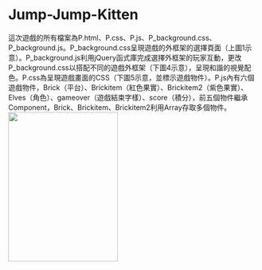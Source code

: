 # Jump-Jump-Kitten
這次遊戲的所有檔案為P.html、P.css、P.js、P_background.css、P_background.js。P_background.css呈現遊戲的外框架的選擇頁面（上圖1示意）。P_background.js利用jQuery函式庫完成選擇外框架的玩家互動，更改P_background.css以搭配不同的遊戲外框架（下圖4示意），呈現和諧的視覺配色。P.css為呈現遊戲畫面的CSS（下圖5示意，並標示遊戲物件）。P.js內有六個遊戲物件，Brick（平台）、Brickitem（紅色果實）、Brickitem2（紫色果實）、Elves（角色）、gameover（遊戲結束字樣）、score（積分），前五個物件繼承Component，Brick、Brickitem、Brickitem2利用Array存取多個物件。
<img src="https://github.com/Bellayao06/text-assistant/blob/main/%E5%9C%96%E7%89%87%203.png" width="220" height="300" ><br/>
